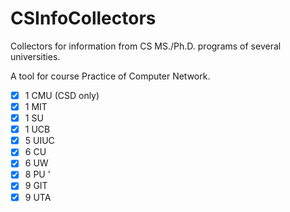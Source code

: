 # CSInfoCollectors

Collectors for information from CS MS./Ph.D. programs of several universities.

A tool for course Practice of Computer Network.


- [x] 1 CMU (CSD only)
- [x] 1 MIT
- [x] 1 SU
- [x] 1 UCB
- [x] 5 UIUC
- [x] 6 CU
- [x] 6 UW
- [x] 8 PU '
- [x] 9 GIT
- [x] 9 UTA

